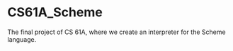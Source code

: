 # CS61A_Scheme
The final project of CS 61A, where we create an interpreter for the Scheme language.
